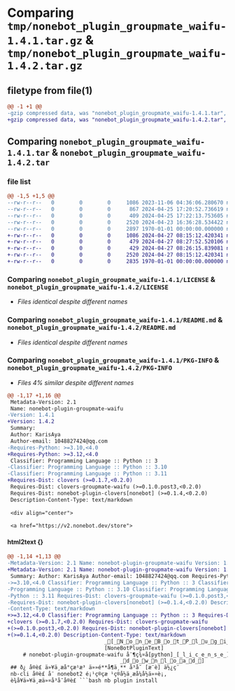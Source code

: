 # Comparing `tmp/nonebot_plugin_groupmate_waifu-1.4.1.tar.gz` & `tmp/nonebot_plugin_groupmate_waifu-1.4.2.tar.gz`

## filetype from file(1)

```diff
@@ -1 +1 @@
-gzip compressed data, was "nonebot_plugin_groupmate_waifu-1.4.1.tar", max compression
+gzip compressed data, was "nonebot_plugin_groupmate_waifu-1.4.2.tar", max compression
```

## Comparing `nonebot_plugin_groupmate_waifu-1.4.1.tar` & `nonebot_plugin_groupmate_waifu-1.4.2.tar`

### file list

```diff
@@ -1,5 +1,5 @@
--rw-r--r--   0        0        0     1086 2023-11-06 04:36:06.280670 nonebot_plugin_groupmate_waifu-1.4.1/LICENSE
--rw-r--r--   0        0        0      867 2024-04-25 17:20:52.736619 nonebot_plugin_groupmate_waifu-1.4.1/nonebot_plugin_groupmate_waifu/__init__.py
--rw-r--r--   0        0        0      409 2024-04-25 17:22:13.753605 nonebot_plugin_groupmate_waifu-1.4.1/pyproject.toml
--rw-r--r--   0        0        0     2520 2024-04-23 16:36:28.534422 nonebot_plugin_groupmate_waifu-1.4.1/README.md
--rw-r--r--   0        0        0     2897 1970-01-01 00:00:00.000000 nonebot_plugin_groupmate_waifu-1.4.1/PKG-INFO
+-rw-r--r--   0        0        0     1086 2024-04-27 08:15:12.420341 nonebot_plugin_groupmate_waifu-1.4.2/LICENSE
+-rw-r--r--   0        0        0      479 2024-04-27 08:27:52.520106 nonebot_plugin_groupmate_waifu-1.4.2/nonebot_plugin_groupmate_waifu/__init__.py
+-rw-r--r--   0        0        0      429 2024-04-27 08:26:15.839081 nonebot_plugin_groupmate_waifu-1.4.2/pyproject.toml
+-rw-r--r--   0        0        0     2520 2024-04-27 08:15:12.420341 nonebot_plugin_groupmate_waifu-1.4.2/README.md
+-rw-r--r--   0        0        0     2835 1970-01-01 00:00:00.000000 nonebot_plugin_groupmate_waifu-1.4.2/PKG-INFO
```

### Comparing `nonebot_plugin_groupmate_waifu-1.4.1/LICENSE` & `nonebot_plugin_groupmate_waifu-1.4.2/LICENSE`

 * *Files identical despite different names*

### Comparing `nonebot_plugin_groupmate_waifu-1.4.1/README.md` & `nonebot_plugin_groupmate_waifu-1.4.2/README.md`

 * *Files identical despite different names*

### Comparing `nonebot_plugin_groupmate_waifu-1.4.1/PKG-INFO` & `nonebot_plugin_groupmate_waifu-1.4.2/PKG-INFO`

 * *Files 4% similar despite different names*

```diff
@@ -1,17 +1,16 @@
 Metadata-Version: 2.1
 Name: nonebot-plugin-groupmate-waifu
-Version: 1.4.1
+Version: 1.4.2
 Summary: 
 Author: KarisAya
 Author-email: 1048827424@qq.com
-Requires-Python: >=3.10,<4.0
+Requires-Python: >=3.12,<4.0
 Classifier: Programming Language :: Python :: 3
-Classifier: Programming Language :: Python :: 3.10
-Classifier: Programming Language :: Python :: 3.11
+Requires-Dist: clovers (>=0.1.7,<0.2.0)
 Requires-Dist: clovers-groupmate-waifu (>=0.1.0.post3,<0.2.0)
 Requires-Dist: nonebot-plugin-clovers[nonebot] (>=0.1.4,<0.2.0)
 Description-Content-Type: text/markdown
 
 <div align="center">
 
 <a href="https://v2.nonebot.dev/store">
```

#### html2text {}

```diff
@@ -1,14 +1,13 @@
-Metadata-Version: 2.1 Name: nonebot-plugin-groupmate-waifu Version: 1.4.1
+Metadata-Version: 2.1 Name: nonebot-plugin-groupmate-waifu Version: 1.4.2
 Summary: Author: KarisAya Author-email: 1048827424@qq.com Requires-Python:
->=3.10,<4.0 Classifier: Programming Language :: Python :: 3 Classifier:
-Programming Language :: Python :: 3.10 Classifier: Programming Language ::
-Python :: 3.11 Requires-Dist: clovers-groupmate-waifu (>=0.1.0.post3,<0.2.0)
-Requires-Dist: nonebot-plugin-clovers[nonebot] (>=0.1.4,<0.2.0) Description-
-Content-Type: text/markdown
+>=3.12,<4.0 Classifier: Programming Language :: Python :: 3 Requires-Dist:
+clovers (>=0.1.7,<0.2.0) Requires-Dist: clovers-groupmate-waifu
+(>=0.1.0.post3,<0.2.0) Requires-Dist: nonebot-plugin-clovers[nonebot]
+(>=0.1.4,<0.2.0) Description-Content-Type: text/markdown
                               _[_N_o_n_e_B_o_t_P_l_u_g_i_n_L_o_g_o_]
                               [NoneBotPluginText]
     # nonebot-plugin-groupmate-waifu å¨¶ç¾¤å[python]_[_l_i_c_e_n_s_e_]_[_p_y_p_i_]_[_p_y_p_i
                                    _d_o_w_n_l_o_a_d_]
 ## ð¿ å®è£ ä»¥ä¸æå°çæ¹æ³ ä»»é**å¶ä¸** å³å¯ [æ¨è] ä½¿ç¨
 nb-cli å®è£ å¨ nonebot2 é¡¹ç®çæ ¹ç®å½ä¸æå¼å½ä»¤è¡,
 è¾å¥ä»¥ä¸æä»¤å³å¯å®è£ ```bash nb plugin install
```

